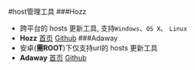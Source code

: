 #host管理工具
###Hozz
  - 跨平台的 hosts 更新工具, 支持``Windows``、``OS X``、 ``Linux``
  - **Hozz** [首页](http://ppoffice.github.io/Hozz) [Github](https://github.com/ppoffice/Hozz)
###Adaway
  - 安卓(**需ROOT**)下仅支持url的 hosts 更新工具
  - **Adaway** [首页](http://free-software-for-android.github.io/AdAway/) [Github](https://github.com/Free-Software-for-Android/AdAway)